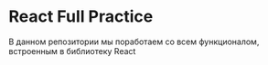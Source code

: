 # React Full Practice

В данном репозитории мы поработаем со всем функционалом, встроенным в библиотеку React

